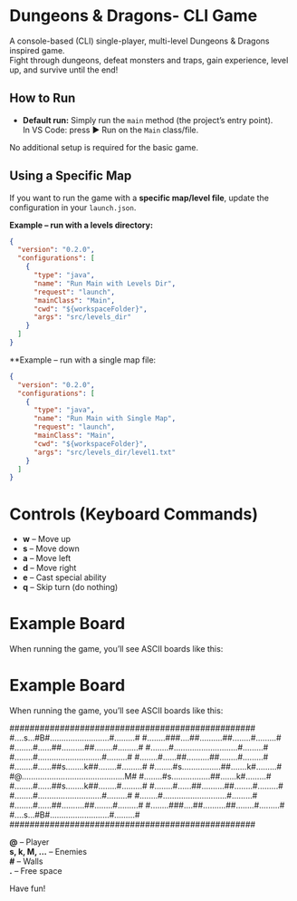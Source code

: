 # Dungeons & Dragons- CLI Game
A console-based (CLI) single-player, multi-level Dungeons & Dragons inspired game.  
Fight through dungeons, defeat monsters and traps, gain experience, level up, and survive until the end!

## How to Run
- **Default run:** Simply run the `main` method (the project’s entry point).  
  In VS Code: press ▶ Run on the `Main` class/file.  

No additional setup is required for the basic game.

## Using a Specific Map
If you want to run the game with a **specific map/level file**, update the configuration in your `launch.json`.

**Example – run with a levels directory:**
```json
{
  "version": "0.2.0",
  "configurations": [
    {
      "type": "java",
      "name": "Run Main with Levels Dir",
      "request": "launch",
      "mainClass": "Main",
      "cwd": "${workspaceFolder}",
      "args": "src/levels_dir"
    }
  ]
}
```

**Example – run with a single map file:
```json
{
  "version": "0.2.0",
  "configurations": [
    {
      "type": "java",
      "name": "Run Main with Single Map",
      "request": "launch",
      "mainClass": "Main",
      "cwd": "${workspaceFolder}",
      "args": "src/levels_dir/level1.txt"
    }
  ]
}
```

# Controls (Keyboard Commands)

- **w** – Move up  
- **s** – Move down  
- **a** – Move left  
- **d** – Move right  
- **e** – Cast special ability  
- **q** – Skip turn (do nothing)  

# Example Board
When running the game, you’ll see ASCII boards like this:



# Example Board
When running the game, you’ll see ASCII boards like this:


#################################################
#....s...#B#..........................#.........#
#........###....##..........##........#.........#
#........#......##..........##........#.........#
#........#............................#.........#
#........#............................#.........#
#........#......##..........##........#.........#
#........#......##s........k##........#.........#
#........#s.................##.......k#.........#
#@.............................................M#
#........#s.................##.......k#.........#
#........#......##s........k##........#.........#
#........#......##..........##........#.........#
#........#............................#.........#
#........#............................#.........#
#........#......##..........##........#.........#
#........###....##..........##........#.........#
#....s...#B#..........................#.........#
#################################################




**@** – Player  
**s, k, M, …** – Enemies  
**#** – Walls  
**.** – Free space  

Have fun!



